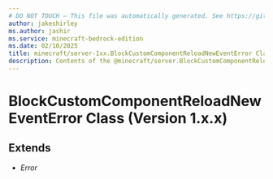 ```yaml
---
# DO NOT TOUCH — This file was automatically generated. See https://github.com/mojang/minecraftapidocsgenerator to modify descriptions, examples, etc.
author: jakeshirley
ms.author: jashir
ms.service: minecraft-bedrock-edition
ms.date: 02/10/2025
title: minecraft/server-1xx.BlockCustomComponentReloadNewEventError Class
description: Contents of the @minecraft/server.BlockCustomComponentReloadNewEventError class (Version 1.x.x).
---
```

# BlockCustomComponentReloadNewEventError Class (Version 1.x.x)

## Extends
- *Error*
